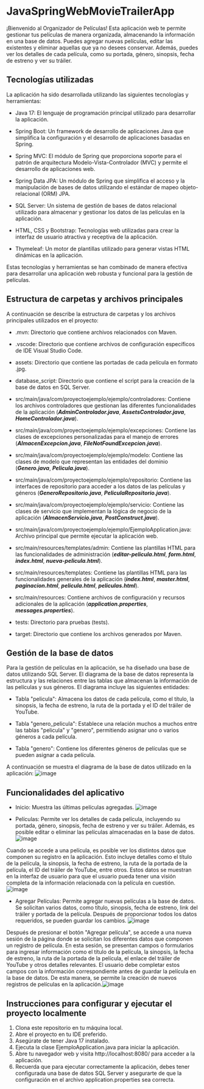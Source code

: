 # JavaSpringWebMovieTrailerApp
¡Bienvenido al Organizador de Películas! Esta aplicación web te permite gestionar tus películas de manera organizada, almacenando la información en una base de datos. Puedes agregar nuevas películas, editar las existentes y eliminar aquellas que ya no desees conservar. Además, puedes ver los detalles de cada película, como su portada, género, sinopsis, fecha de estreno y ver su tráiler.

## Tecnologías utilizadas
La aplicación ha sido desarrollada utilizando las siguientes tecnologías y herramientas:

* Java 17: El lenguaje de programación principal utilizado para desarrollar la aplicación.

* Spring Boot: Un framework de desarrollo de aplicaciones Java que simplifica la configuración y el desarrollo de aplicaciones basadas en Spring.

* Spring MVC: El módulo de Spring que proporciona soporte para el patrón de arquitectura Modelo-Vista-Controlador (MVC) y permite el desarrollo de aplicaciones web.

* Spring Data JPA: Un módulo de Spring que simplifica el acceso y la manipulación de bases de datos utilizando el estándar de mapeo objeto-relacional (ORM) JPA.

* SQL Server: Un sistema de gestión de bases de datos relacional utilizado para almacenar y gestionar los datos de las películas en la aplicación.

* HTML, CSS y Bootstrap: Tecnologías web utilizadas para crear la interfaz de usuario atractiva y receptiva de la aplicación.

* Thymeleaf: Un motor de plantillas utilizado para generar vistas HTML dinámicas en la aplicación.

Estas tecnologías y herramientas se han combinado de manera efectiva para desarrollar una aplicación web robusta y funcional para la gestión de películas.

## Estructura de carpetas y archivos principales
A continuación se describe la estructura de carpetas y los archivos principales utilizados en el proyecto:

* .mvn: Directorio que contiene archivos relacionados con Maven.
  
* .vscode: Directorio que contiene archivos de configuración específicos de IDE Visual Studio Code.
  
* assets: Directorio que contiene las portadas de cada película en formato .jpg.
  
* database_script: Directorio que contiene el script para la creación de la base de datos en SQL Server.
  
* src/main/java/com/proyectoejemplo/ejemplo/controladores: Contiene los archivos controladores que gestionan las diferentes funcionalidades de la aplicación (***AdminControlador.java***, ***AssetsControlador.java***, ***HomeControlador.java***).
  
* src/main/java/com/proyectoejemplo/ejemplo/excepciones: Contiene las clases de excepciones personalizadas para el manejo de errores (***AlmacenExcepcion.java***, ***FileNotFoundExcepcion.java***).

* src/main/java/com/proyectoejemplo/ejemplo/modelo: Contiene las clases de modelo que representan las entidades del dominio (***Genero.java***, ***Pelicula.java***).

* src/main/java/com/proyectoejemplo/ejemplo/repositorio: Contiene las interfaces de repositorio para acceder a los datos de las películas y géneros (***GeneroRepositorio.java***, ***PeliculaRepositorio.java***).

* src/main/java/com/proyectoejemplo/ejemplo/servicio: Contiene las clases de servicio que implementan la lógica de negocio de la aplicación (***AlmacenServicio.java***, ***PostConstruct.java***).

* src/main/java/com/proyectoejemplo/ejemplo/EjemploApplication.java: Archivo principal que permite ejecutar la aplicación web.

* src/main/resources/templates/admin: Contiene las plantillas HTML para las funcionalidades de administración (***editar-pelicula.html***, ***form.html***, ***index.html***, ***nueva-pelicula.html***).

* src/main/resources/templates: Contiene las plantillas HTML para las funcionalidades generales de la aplicación (***index.html***, ***master.html***, ***paginacion.html***, ***pelicula.html***, ***peliculas.html***).

* src/main/resources: Contiene archivos de configuración y recursos adicionales de la aplicación (***application.properties***, ***messages.properties***).
 
* tests: Directorio para pruebas (tests).
  
* target: Directorio que contiene los archivos generados por Maven.

## Gestión de la base de datos
Para la gestión de películas en la aplicación, se ha diseñado una base de datos utilizando SQL Server. El diagrama de la base de datos representa la estructura y las relaciones entre las tablas que almacenan la información de las películas y sus géneros. El diagrama incluye las siguientes entidades:

* Tabla "pelicula": Almacena los datos de cada película, como el título, la sinopsis, la fecha de estreno, la ruta de la portada y el ID del tráiler de YouTube.

* Tabla "genero_pelicula": Establece una relación muchos a muchos entre las tablas "pelicula" y "genero", permitiendo asignar uno o varios géneros a cada película.

* Tabla "genero": Contiene los diferentes géneros de películas que se pueden asignar a cada película.

A continuación se muestra el diagrama de la base de datos utilizado en la aplicación:
![image](https://github.com/DannyRMoreno28/JavaSpringWebMovieTrailerApp/assets/108888740/5f34fc6e-da17-4bf5-9fd6-7860349582f2)

## Funcionalidades del aplicativo
* Inicio: Muestra las últimas películas agregadas.
  ![image](https://github.com/DannyRMoreno28/JavaSpringWebMovieTrailerApp/assets/108888740/7d46803b-e485-471a-82cd-986b9137dbda)

* Películas: Permite ver los detalles de cada película, incluyendo su portada, género, sinopsis, fecha de estreno y ver su tráiler. Además, es posible editar o eliminar las películas almacenadas en la base de datos.
  ![image](https://github.com/DannyRMoreno28/JavaSpringWebMovieTrailerApp/assets/108888740/addd3c7b-5b2b-468e-84c0-9a1c4ee6e89d)

Cuando se accede a una película, es posible ver los distintos datos que componen su registro en la aplicación. Esto incluye detalles como el título de la película, la sinopsis, la fecha de estreno, la ruta de la portada de la película, el ID del tráiler de YouTube, entre otros. Estos datos se muestran en la interfaz de usuario para que el usuario pueda tener una visión completa de la información relacionada con la película en cuestión.
![image](https://github.com/DannyRMoreno28/JavaSpringWebMovieTrailerApp/assets/108888740/f6667927-ac4e-4617-b258-45cafe3f9dba)

* Agregar Películas: Permite agregar nuevas películas a la base de datos. Se solicitan varios datos, como título, sinopsis, fecha de estreno, link del tráiler y portada de la película. Después de proporcionar todos los datos requeridos, se pueden guardar los cambios.
![image](https://github.com/DannyRMoreno28/JavaSpringWebMovieTrailerApp/assets/108888740/9f55caaa-9e89-4b9a-8646-9cb9addfcd27)

Después de presionar el botón "Agregar película", se accede a una nueva sesión de la página donde se solicitan los diferentes datos que componen un registro de película. En esta sesión, se presentan campos o formularios para ingresar información como el título de la película, la sinopsis, la fecha de estreno, la ruta de la portada de la película, el enlace del tráiler de YouTube y otros detalles relevantes. El usuario debe completar estos campos con la información correspondiente antes de guardar la película en la base de datos. De esta manera, se permite la creación de nuevos registros de películas en la aplicación.![image](https://github.com/DannyRMoreno28/JavaSpringWebMovieTrailerApp/assets/108888740/a25a5a31-c201-462e-a499-610672231516)

## Instrucciones para configurar y ejecutar el proyecto localmente
1. Clona este repositorio en tu máquina local.
2. Abre el proyecto en tu IDE preferido.
3. Asegúrate de tener Java 17 instalado.
4. Ejecuta la clase EjemploApplication.java para iniciar la aplicación.
5. Abre tu navegador web y visita http://localhost:8080/ para acceder a la aplicación.
6. Recuerda que para ejecutar correctamente la aplicación, debes tener configurada una base de datos SQL Server y asegurarte de que la configuración en el archivo application.properties sea correcta.
